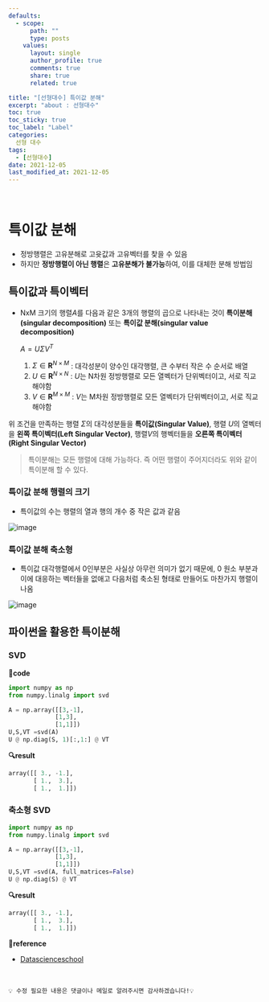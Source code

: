 ```yaml
---
defaults:
  - scope:
      path: ""
      type: posts
    values:
      layout: single
      author_profile: true
      comments: true
      share: true
      related: true

title: "[선형대수] 특이값 분해"
excerpt: "about : 선형대수"
toc: true
toc_sticky: true
toc_label: "Label"
categories: 
  선형 대수
tags:
  - [선형대수]
date: 2021-12-05
last_modified_at: 2021-12-05
---
```


<br>

# 특이값 분해 

- 정방행렬은 고유분해로 고윳값과 고유벡터를 찾을 수 있음
- 하지만 **정방행렬이 아닌 행렬**은 **고유분해가 불가능**하여, 이를 대체한 분해 방법임


## 특이값과 특이벡터

- NxM 크기의 행렬$A$를 다음과 같은 3개의 행렬의 곱으로 나타내는 것이 **특이분해(singular decomposition)** 또는 **특이값 분해(singular value decomposition)**

    $A = U\Sigma V^T$

    1. $\Sigma \in \mathbf{R}^{N \times M}$ : 대각성분이 양수인 대각행렬, 큰 수부터 작은 수 순서로 배열
    2. $U \in \mathbf{R}^{N \times N}$ : $U$는 N차원 정방행렬로 모든 열벡터가 단위벡터이고, 서로 직교해야함
    3. $V \in \mathbf{R}^{M \times M}$ : $V$는 M차원 정방행렬로 모든 열벡터가 단위벡터이고, 서로 직교해야함
    

위 조건을 만족하는 행렬 $\Sigma$의 대각성분들을 **특이값(Singular Value)**, 행렬 $U$의 열벡터을 **왼쪽 특이벡터(Left Singular Vector)**, 행렬$V$의 행벡터들을 **오른쪽 특이벡터(Right Singular Vector)**

> 특이분해는 모든 행렬에 대해 가능하다. 즉 어떤 행렬이 주어지더라도 위와 같이 특이분해 할 수 있다. 

### 특이값 분해 행렬의 크기

- 특이값의 수는 행렬의 열과 행의 개수 중 작은 값과 같음

![image](https://user-images.githubusercontent.com/77658029/144737358-dbae1ac7-7180-4dba-88f1-8942832be797.png)

### 특이값 분해 축소형

- 특이값 대각행렬에서 0인부분은 사실상 아무런 의미가 없기 때문에, 0 원소 부분과 이에 대응하는 벡터들을 없애고 다음처럼 축소된 형태로 만들어도 마찬가지 행렬이 나옴

![image](https://user-images.githubusercontent.com/77658029/144737429-8901a596-0ed6-4d4d-9ddc-adf8d15eff15.png)

## 파이썬을 활용한 특이분해

### SVD

**📰code**
```python
import numpy as np
from numpy.linalg import svd

A = np.array([[3,-1],
             [1,3],
             [1,1]])
U,S,VT =svd(A)
U @ np.diag(S, 1)[:,1:] @ VT
```
**🔍result**
```python
array([[ 3., -1.],
       [ 1.,  3.],
       [ 1.,  1.]])
```

### 축소형 SVD
```python
import numpy as np
from numpy.linalg import svd

A = np.array([[3,-1],
             [1,3],
             [1,1]])
U,S,VT =svd(A, full_matrices=False)
U @ np.diag(S) @ VT
```
**🔍result**
```python
array([[ 3., -1.],
       [ 1.,  3.],
       [ 1.,  1.]])
```



**📌reference**
- [Datascienceschool](https://datascienceschool.net/02%20mathematics/03.03%20%EA%B3%A0%EC%9C%B3%EA%B0%92%20%EB%B6%84%ED%95%B4.html)

<br>

```
💡 수정 필요한 내용은 댓글이나 메일로 알려주시면 감사하겠습니다!💡 
```
